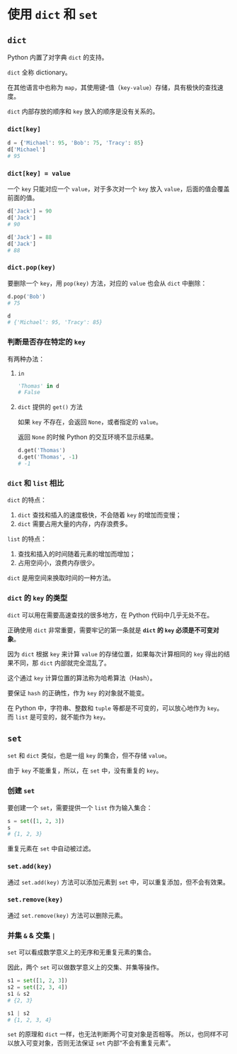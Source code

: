 # 使用 `dict` 和 `set`

## `dict`

Python 内置了对字典 `dict` 的支持。

`dict` 全称 dictionary。

在其他语言中也称为 `map`，其使用键-值（`key-value`）存储，具有极快的查找速度。

`dict` 内部存放的顺序和 `key` 放入的顺序是没有关系的。

### `dict[key]`

```python
d = {'Michael': 95, 'Bob': 75, 'Tracy': 85}
d['Michael']
# 95
```

### `dict[key] = value`

一个 `key` 只能对应一个 `value`，对于多次对一个 `key` 放入 `value`，后面的值会覆盖前面的值。

```python
d['Jack'] = 90
d['Jack']
# 90

d['Jack'] = 88
d['Jack']
# 88
```

### `dict.pop(key)`

要删除一个 `key`，用 `pop(key)` 方法，对应的 `value` 也会从 `dict` 中删除：

```python
d.pop('Bob')
# 75

d
# {'Michael': 95, 'Tracy': 85}
```

### 判断是否存在特定的 `key`

有两种办法：

1. `in`

   ```python
   'Thomas' in d
   # False
   ```

2. `dict` 提供的 `get()` 方法

   如果 `key` 不存在，会返回 `None`，或者指定的 `value`。

   返回 `None` 的时候 Python 的交互环境不显示结果。

   ```python
   d.get('Thomas')
   d.get('Thomas', -1)
   # -1
   ```

### `dict` 和 `list` 相比

`dict` 的特点：

1. `dict` 查找和插入的速度极快，不会随着 `key` 的增加而变慢；
2. `dict` 需要占用大量的内存，内存浪费多。

`list` 的特点：

1. 查找和插入的时间随着元素的增加而增加；
2. 占用空间小，浪费内存很少。

`dict` 是用空间来换取时间的一种方法。

### `dict` 的 `key` 的类型

`dict` 可以用在需要高速查找的很多地方，在 Python 代码中几乎无处不在。

正确使用 `dict` 非常重要，需要牢记的第一条就是 **`dict` 的 `key` 必须是不可变对象**。

因为 `dict` 根据 `key` 来计算 `value` 的存储位置，如果每次计算相同的 `key` 得出的结果不同，那 `dict` 内部就完全混乱了。

这个通过 `key` 计算位置的算法称为哈希算法（Hash）。

要保证 `hash` 的正确性，作为 `key` 的对象就不能变。

在 Python 中，字符串、整数和 `tuple` 等都是不可变的，可以放心地作为 `key`。
而 `list` 是可变的，就不能作为 `key`。

## `set`

`set` 和 `dict` 类似，也是一组 `key` 的集合，但不存储 `value`。

由于 `key` 不能重复，所以，在 `set` 中，没有重复的 `key`。

### 创建 `set`

要创建一个 `set`，需要提供一个 `list` 作为输入集合：

```python
s = set([1, 2, 3])
s
# {1, 2, 3}
```

重复元素在 `set` 中自动被过滤。

### `set.add(key)`

通过 `set.add(key)` 方法可以添加元素到 `set` 中，可以重复添加，但不会有效果。

### `set.remove(key)`

通过 `set.remove(key)` 方法可以删除元素。

### 并集 `&` & 交集 `|`

`set` 可以看成数学意义上的无序和无重复元素的集合。

因此，两个 `set` 可以做数学意义上的交集、并集等操作。

```python
s1 = set([1, 2, 3])
s2 = set([2, 3, 4])
s1 & s2
# {2, 3}

s1 | s2
# {1, 2, 3, 4}
```

`set` 的原理和 `dict` 一样，也无法判断两个可变对象是否相等。
所以，也同样不可以放入可变对象，否则无法保证 `set` 内部“不会有重复元素”。
